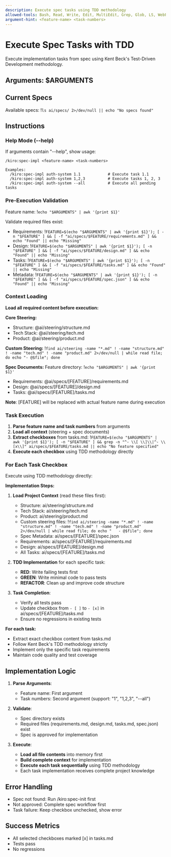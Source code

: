 ```yaml
---
description: Execute spec tasks using TDD methodology
allowed-tools: Bash, Read, Write, Edit, MultiEdit, Grep, Glob, LS, WebFetch
argument-hint: <feature-name> <task-numbers>
---
```


# Execute Spec Tasks with TDD

Execute implementation tasks from spec using Kent Beck's Test-Driven Development methodology.

## Arguments: $ARGUMENTS

## Current Specs

Available specs: !`ls ai/specs/ 2>/dev/null || echo "No specs found"`

## Instructions

### Help Mode (--help)

If arguments contain "--help", show usage:

```
/kiro:spec-impl <feature-name> <task-numbers>

Examples:
  /kiro:spec-impl auth-system 1.1            # Execute task 1.1
  /kiro:spec-impl auth-system 1,2,3          # Execute tasks 1, 2, 3
  /kiro:spec-impl auth-system --all          # Execute all pending tasks
```

### Pre-Execution Validation

Feature name: !`echo "$ARGUMENTS" | awk '{print $1}'`

Validate required files exist:

- Requirements: !`FEATURE=$(echo "$ARGUMENTS" | awk '{print $1}'); [ -n "$FEATURE" ] && [ -f "ai/specs/$FEATURE/requirements.md" ] && echo "Found" || echo "Missing"`
- Design: !`FEATURE=$(echo "$ARGUMENTS" | awk '{print $1}'); [ -n "$FEATURE" ] && [ -f "ai/specs/$FEATURE/design.md" ] && echo "Found" || echo "Missing"`
- Tasks: !`FEATURE=$(echo "$ARGUMENTS" | awk '{print $1}'); [ -n "$FEATURE" ] && [ -f "ai/specs/$FEATURE/tasks.md" ] && echo "Found" || echo "Missing"`
- Metadata: !`FEATURE=$(echo "$ARGUMENTS" | awk '{print $1}'); [ -n "$FEATURE" ] && [ -f "ai/specs/$FEATURE/spec.json" ] && echo "Found" || echo "Missing"`

### Context Loading

**Load all required content before execution:**

**Core Steering:**

- Structure: @ai/steering/structure.md
- Tech Stack: @ai/steering/tech.md
- Product: @ai/steering/product.md

**Custom Steering:**
!`find ai/steering -name "*.md" ! -name "structure.md" ! -name "tech.md" ! -name "product.md" 2>/dev/null | while read file; do echo "- @$file"; done`

**Spec Documents:**
Feature directory: !`echo "$ARGUMENTS" | awk '{print $1}'`

- Requirements: @ai/specs/[FEATURE]/requirements.md
- Design: @ai/specs/[FEATURE]/design.md
- Tasks: @ai/specs/[FEATURE]/tasks.md

**Note**: [FEATURE] will be replaced with actual feature name during execution

### Task Execution

1. **Parse feature name and task numbers** from arguments
2. **Load all context** (steering + spec documents)
3. **Extract checkboxes** from tasks.md: !`FEATURE=$(echo "$ARGUMENTS" | awk '{print $1}'); [ -n "$FEATURE" ] && grep -n "^- \\[ \\]\\|^- \\[x\\]" ai/specs/$FEATURE/tasks.md || echo "No feature specified"`
4. **Execute each checkbox** using TDD methodology directly

### For Each Task Checkbox

Execute using TDD methodology directly:

**Implementation Steps:**

1. **Load Project Context** (read these files first):
    - Structure: ai/steering/structure.md
    - Tech Stack: ai/steering/tech.md
    - Product: ai/steering/product.md
    - Custom steering files: !`find ai/steering -name "*.md" ! -name "structure.md" ! -name "tech.md" ! -name "product.md" 2>/dev/null | while read file; do echo "   - @$file"; done`
    - Spec Metadata: ai/specs/[FEATURE]/spec.json
    - Requirements: ai/specs/[FEATURE]/requirements.md
    - Design: ai/specs/[FEATURE]/design.md
    - All Tasks: ai/specs/[FEATURE]/tasks.md

2. **TDD Implementation** for each specific task:
    - **RED**: Write failing tests first
    - **GREEN**: Write minimal code to pass tests
    - **REFACTOR**: Clean up and improve code structure

3. **Task Completion**:
    - Verify all tests pass
    - Update checkbox from `- [ ]` to `- [x]` in ai/specs/[FEATURE]/tasks.md
    - Ensure no regressions in existing tests

**For each task:**

- Extract exact checkbox content from tasks.md
- Follow Kent Beck's TDD methodology strictly
- Implement only the specific task requirements
- Maintain code quality and test coverage

## Implementation Logic

1. **Parse Arguments**:
    - Feature name: First argument
    - Task numbers: Second argument (support: "1", "1,2,3", "--all")

2. **Validate**:
    - Spec directory exists
    - Required files (requirements.md, design.md, tasks.md, spec.json) exist
    - Spec is approved for implementation

3. **Execute**:
    - **Load all file contents** into memory first
    - **Build complete context** for implementation
    - **Execute each task sequentially** using TDD methodology
    - Each task implementation receives complete project knowledge

## Error Handling

- Spec not found: Run /kiro:spec-init first
- Not approved: Complete spec workflow first
- Task failure: Keep checkbox unchecked, show error

## Success Metrics

- All selected checkboxes marked [x] in tasks.md
- Tests pass
- No regressions
